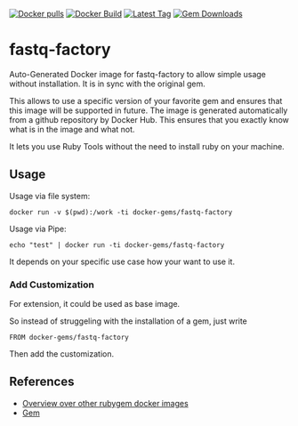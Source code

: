 [![Docker pulls](https://img.shields.io/docker/pulls/rubygem/fastq-factory.svg)](https://hub.docker.com/r/rubygem/fastq-factory/)
[![Docker Build](https://img.shields.io/docker/automated/rubygem/fastq-factory.svg)](https://hub.docker.com/r/rubygem/fastq-factory/)
[![Latest Tag](https://img.shields.io/github/tag/docker-rubygem/fastq-factory.svg)](https://hub.docker.com/r/rubygem/fastq-factory/)
[![Gem Downloads](https://img.shields.io/gem/dt/fastq-factory.svg)](https://rubygems.org/gems/fastq-factory/)
# fastq-factory

Auto-Generated Docker image for fastq-factory to allow simple usage without installation.
It is in sync with the original gem.

This allows to use a specific version of your favorite gem and ensures that this image will be supported in future.
The image is generated automatically from a github repository by Docker Hub.
This ensures that you exactly know what is in the image and what not.

It lets you use Ruby Tools without the need to install ruby on your machine.

## Usage

Usage via file system:

`docker run -v $(pwd):/work -ti docker-gems/fastq-factory`

Usage via Pipe:

`echo "test" | docker run -ti docker-gems/fastq-factory`

It depends on your specific use case how your want to use it.

### Add Customization

For extension, it could be used as base image.

So instead of struggeling with the installation of a gem, just write

`FROM docker-gems/fastq-factory`

Then add the customization.

## References

 - [Overview over other rubygem docker images](https://github.com/thinkbot/docker-rubygem)
 - [Gem](https://rubygems.org/gems/fastq-factory/)
